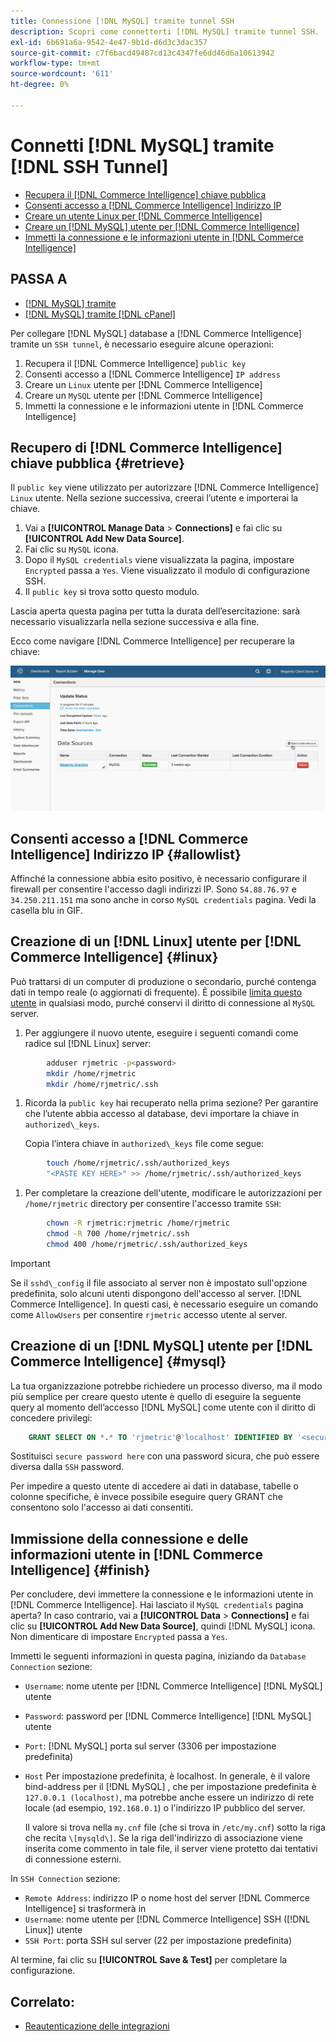 ```yaml
---
title: Connessione [!DNL MySQL] tramite tunnel SSH
description: Scopri come connetterti [!DNL MySQL] tramite tunnel SSH.
exl-id: 6b691a6a-9542-4e47-9b1d-d6d3c3dac357
source-git-commit: c7f6bacd49487cd13c4347fe6dd46d6a10613942
workflow-type: tm+mt
source-wordcount: '611'
ht-degree: 0%

---
```


# Connetti [!DNL MySQL] tramite [!DNL SSH Tunnel]

* [Recupera il [!DNL Commerce Intelligence] chiave pubblica](#retrieve)
* [Consenti accesso a [!DNL Commerce Intelligence] Indirizzo IP](#allowlist)
* [Creare un utente Linux per [!DNL Commerce Intelligence]](#linux)
* [Creare un [!DNL MySQL] utente per [!DNL Commerce Intelligence]](#mysql)
* [Immetti la connessione e le informazioni utente in [!DNL Commerce Intelligence]](#finish)

## PASSA A

* [[!DNL MySQL] tramite ](../integrations/mysql-via-a-direct-connection.md)
* [[!DNL MySQL] tramite [!DNL cPanel]](../integrations/mysql-via-cpanel.md)

Per collegare [!DNL MySQL] database a [!DNL Commerce Intelligence] tramite un `SSH tunnel`, è necessario eseguire alcune operazioni:

1. Recupera il [!DNL Commerce Intelligence] `public key`
1. Consenti accesso a [!DNL Commerce Intelligence] `IP address`
1. Creare un `Linux` utente per [!DNL Commerce Intelligence]
1. Creare un `MySQL` utente per [!DNL Commerce Intelligence]
1. Immetti la connessione e le informazioni utente in [!DNL Commerce Intelligence]


## Recupero di [!DNL Commerce Intelligence] chiave pubblica {#retrieve}

Il `public key` viene utilizzato per autorizzare [!DNL Commerce Intelligence] `Linux` utente. Nella sezione successiva, creerai l’utente e importerai la chiave.

1. Vai a **[!UICONTROL Manage Data** > **Connections]** e fai clic su **[!UICONTROL Add New Data Source]**.
1. Fai clic su `MySQL` icona.
1. Dopo il `MySQL credentials` viene visualizzata la pagina, impostare `Encrypted` passa a `Yes`. Viene visualizzato il modulo di configurazione SSH.
1. Il `public key` si trova sotto questo modulo.

Lascia aperta questa pagina per tutta la durata dell’esercitazione: sarà necessario visualizzarla nella sezione successiva e alla fine.

Ecco come navigare [!DNL Commerce Intelligence] per recuperare la chiave:

![](../../../assets/MySQL_SSH.gif)<!--{: width="770"}-->

## Consenti accesso a [!DNL Commerce Intelligence] Indirizzo IP {#allowlist}

Affinché la connessione abbia esito positivo, è necessario configurare il firewall per consentire l&#39;accesso dagli indirizzi IP. Sono `54.88.76.97` e `34.250.211.151` ma sono anche in corso `MySQL credentials` pagina. Vedi la casella blu in GIF.

## Creazione di un [!DNL Linux] utente per [!DNL Commerce Intelligence] {#linux}

Può trattarsi di un computer di produzione o secondario, purché contenga dati in tempo reale (o aggiornati di frequente). È possibile [limita questo utente](../../../administrator/account-management/restrict-db-access.md) in qualsiasi modo, purché conservi il diritto di connessione al `MySQL` server.

1. Per aggiungere il nuovo utente, eseguire i seguenti comandi come radice sul [!DNL Linux] server:

```bash
        adduser rjmetric -p<password>
        mkdir /home/rjmetric
        mkdir /home/rjmetric/.ssh
```

1. Ricorda la `public key` hai recuperato nella prima sezione? Per garantire che l’utente abbia accesso al database, devi importare la chiave in `authorized\_keys`.

   Copia l’intera chiave in `authorized\_keys` file come segue:

```bash
        touch /home/rjmetric/.ssh/authorized_keys
        "<PASTE KEY HERE>" >> /home/rjmetric/.ssh/authorized_keys
```

1. Per completare la creazione dell&#39;utente, modificare le autorizzazioni per `/home/rjmetric` directory per consentire l&#39;accesso tramite `SSH`:

```bash
        chown -R rjmetric:rjmetric /home/rjmetric
        chmod -R 700 /home/rjmetric/.ssh
        chmod 400 /home/rjmetric/.ssh/authorized_keys
```

>[!IMPORTANT]
>
>Se il `sshd\_config` il file associato al server non è impostato sull&#39;opzione predefinita, solo alcuni utenti dispongono dell&#39;accesso al server. [!DNL Commerce Intelligence]. In questi casi, è necessario eseguire un comando come `AllowUsers` per consentire `rjmetric` accesso utente al server.

## Creazione di un [!DNL MySQL] utente per [!DNL Commerce Intelligence] {#mysql}

La tua organizzazione potrebbe richiedere un processo diverso, ma il modo più semplice per creare questo utente è quello di eseguire la seguente query al momento dell’accesso [!DNL MySQL] come utente con il diritto di concedere privilegi:

```sql
    GRANT SELECT ON *.* TO 'rjmetric'@'localhost' IDENTIFIED BY '<secure password here>';
```

Sostituisci `secure password here` con una password sicura, che può essere diversa dalla `SSH` password.

Per impedire a questo utente di accedere ai dati in database, tabelle o colonne specifiche, è invece possibile eseguire query GRANT che consentono solo l&#39;accesso ai dati consentiti.

## Immissione della connessione e delle informazioni utente in [!DNL Commerce Intelligence] {#finish}

Per concludere, devi immettere la connessione e le informazioni utente in [!DNL Commerce Intelligence]. Hai lasciato il `MySQL credentials` pagina aperta? In caso contrario, vai a **[!UICONTROL Data** > **Connections]** e fai clic su **[!UICONTROL Add New Data Source]**, quindi [!DNL MySQL] icona. Non dimenticare di impostare `Encrypted` passa a `Yes`.

Immetti le seguenti informazioni in questa pagina, iniziando da `Database Connection` sezione:

* `Username`: nome utente per [!DNL Commerce Intelligence] [!DNL MySQL] utente
* `Password`: password per [!DNL Commerce Intelligence] [!DNL MySQL] utente
* `Port`: [!DNL MySQL] porta sul server (3306 per impostazione predefinita)
* `Host` Per impostazione predefinita, è localhost. In generale, è il valore bind-address per il [!DNL MySQL] , che per impostazione predefinita è `127.0.0.1 (localhost)`, ma potrebbe anche essere un indirizzo di rete locale (ad esempio, `192.168.0.1`) o l&#39;indirizzo IP pubblico del server.

   Il valore si trova nella `my.cnf` file (che si trova in `/etc/my.cnf`) sotto la riga che recita `\[mysqld\]`. Se la riga dell&#39;indirizzo di associazione viene inserita come commento in tale file, il server viene protetto dai tentativi di connessione esterni.

In `SSH Connection` sezione:

* `Remote Address`: indirizzo IP o nome host del server [!DNL Commerce Intelligence] si trasformerà in
* `Username`: nome utente per [!DNL Commerce Intelligence] SSH ([!DNL Linux]) utente
* `SSH Port`: porta SSH sul server (22 per impostazione predefinita)

Al termine, fai clic su **[!UICONTROL Save & Test]** per completare la configurazione.

## Correlato:

* [Reautenticazione delle integrazioni](https://experienceleague.adobe.com/docs/commerce-knowledge-base/kb/how-to/mbi-reauthenticating-integrations.html)
